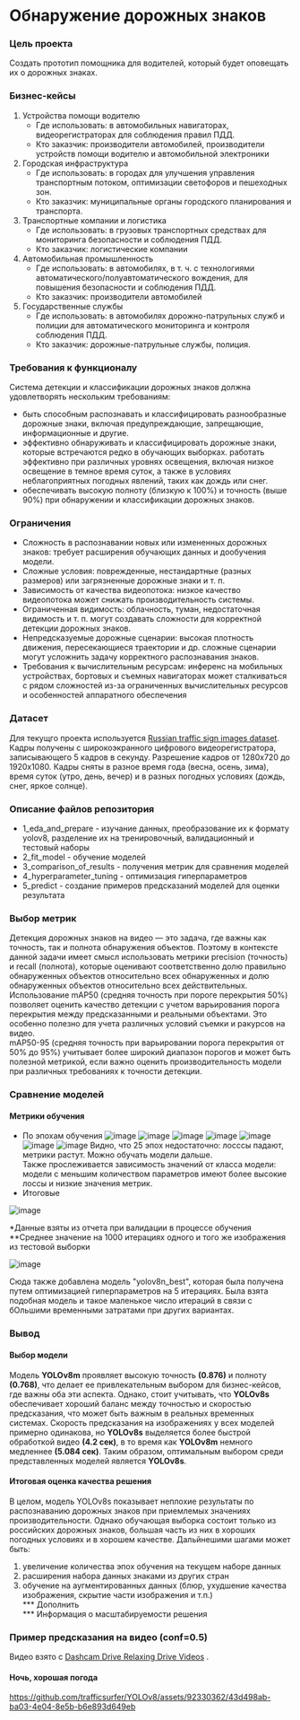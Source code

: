 # Обнаружение дорожных знаков
### Цель проекта
Создать прототип помощника для водителей, который будет оповещать их о дорожных знаках.
### Бизнес-кейсы
 1. Устройства помощи водителю
    * Где использовать: в автомобильных навигаторах, видеорегистраторах для соблюдения правил ПДД.
    * Кто заказчик: производители автомобилей, производители устройств помощи водителю и автомобильной электроники
 2. Городская инфраструктура
    * Где использовать: в городах для улучшения управления транспортным потоком, оптимизации светофоров и пешеходных зон.
    * Кто заказчик: муниципальные органы городского планирования и транспорта.
3. Транспортные компании и логистика
    * Где использовать: в грузовых транспортных средствах для мониторинга безопасности и соблюдения ПДД.
    * Кто заказчик: логистические компании
4. Автомобильная промышленность
    * Где использовать: в автомобилях, в т. ч. с технологиями автоматического/полуавтоматического вождения, для повышения безопасности и соблюдения ПДД.
    * Кто заказчик: производители автомобилей
5. Государственные службы
    * Где использовать: в автомобилях дорожно-патрульных служб и полиции для автоматического мониторинга и контроля соблюдения ПДД.
    * Кто заказчик: дорожные-патрульные службы, полиция.

### Требования к функционалу
Система детекции и классификации дорожных знаков должна удовлетворять нескольким требованиям:
- быть способным распознавать и классифицировать разнообразные дорожные знаки, включая предупреждающие, запрещающие, информационные и другие.
- эффективно обнаруживать и классифицировать дорожные знаки, которые встречаются редко в обучающих выборках.
работать эффективно при различных уровнях освещения, включая низкое освещение в темное время суток, а также в условиях неблагоприятных погодных явлений, таких как дождь или снег.
- обеспечивать высокую полноту (близкую к 100%) и точность (выше 90%) при обнаружении и классификации дорожных знаков.
### Ограничения
- Сложность в распознавании новых или измененных дорожных знаков: требует расширения обучающих данных и дообучения модели.
- Сложные условия: поврежденные, нестандартные (разных размеров) или загрязненные дорожные знаки и т. п.
- Зависимость от качества видеопотока: низкое качество видеопотока может снижать производительность системы.
- Ограниченная видимость: облачность, туман, недостаточная видимость и т. п. могут создавать сложности для корректной детекции дорожных знаков.
- Непредсказуемые дорожные сценарии: высокая плотность движения, пересекающиеся траектории и др. сложные сценарии могут усложнить задачу корректного распознавания знаков.
- Требования к вычислительным ресурсам: инференс на мобильных устройствах, бортовых и съемных навигаторах может сталкиваться с рядом сложностей из-за ограниченных вычислительных ресурсов и особенностей аппаратного обеспечения
### Датасет
Для текущго проекта используется [Russian traffic sign images dataset](https://www.kaggle.com/datasets/watchman/rtsd-dataset). <br />
Кадры получены с широкоэкранного цифрового видеорегистратора, записывающего 5 кадров в секунду. Разрешение кадров от 1280х720 до 1920х1080. Кадры сняты в разное время года (весна, осень, зима), время суток (утро, день, вечер) и в разных погодных условиях (дождь, снег, яркое солнце).
### Описание файлов репозитория
- 1_eda_and_prepare - изучание данных, преобразование их к формату yolov8, разделение их на тренировочный, валидационный и тестовый наборы
- 2_fit_model - обучение моделей
- 3_comparison_of_results - получения метрик для сравнения моделей
- 4_hyperparameter_tuning - оптимизация гиперпараметров
- 5_predict - создание примеров предсказаний моделей для оценки результата
### Выбор метрик
Детекция дорожных знаков на видео — это задача, где важны как точность, так и полнота обнаружения объектов. Поэтому в контексте данной задачи имеет смысл использовать метрики precision (точность) и recall (полнота), которые оценивают соответственно долю правильно обнаруженных объектов относительно всех обнаруженных и долю обнаруженных объектов относительно всех действительных. <br />
 Использование mAP50 (средняя точность при пороге перекрытия 50%) позволяет оценить качество детекции с учетом варьирования порога перекрытия между предсказанными и реальными объектами. Это особенно полезно для учета различных условий съемки и ракурсов на видео. <br />
 mAP50-95 (средняя точность при варьировании порога перекрытия от 50% до 95%) учитывает более широкий диапазон порогов и может быть полезной метрикой, если важно оценить производительность модели при различных требованиях к точности детекции. <br />
### Сравнение моделей
#### Метрики обучения
- По эпохам обучения
![image](https://github.com/trafficsurfer/YOLOv8/assets/92330362/518f1ebc-a72f-4aee-9537-6277703aa97e)
![image](https://github.com/trafficsurfer/YOLOv8/assets/92330362/d1be60d0-e077-4579-a1ad-61a693bcfa3f)
![image](https://github.com/trafficsurfer/YOLOv8/assets/92330362/004e516e-8df4-491c-b2ea-536d374a2b8f)
![image](https://github.com/trafficsurfer/YOLOv8/assets/92330362/f98d5e65-b2cb-423c-845b-f88e74f952c1)
![image](https://github.com/trafficsurfer/YOLOv8/assets/92330362/3054a239-c755-4677-aad5-db99ef647459)
![image](https://github.com/trafficsurfer/YOLOv8/assets/92330362/29eb1f3e-ba17-4f96-b8c4-12c5e3a1ca8a)
![image](https://github.com/trafficsurfer/YOLOv8/assets/92330362/65b453c3-08a7-44b7-9656-828402142759)
Видно, что 25 эпох недостаточно: лосссы падают, метрики растут. Можно обучать модели дальше. <br />
Также прослеживается зависимость значений от класса модели: модели с меньшим количеством параметров имеют более высокие лоссы и низкие значения метрик.
- Итоговые

![image](https://github.com/trafficsurfer/YOLOv8/assets/92330362/d677dfad-b6e1-4cfa-b422-6dfe369c8d93)

 *Данные взяты из отчета при валидации в процессе обучения <br />
 **Среднее значение на 1000 итерациях одного и того же изображения из тестовой выборки <br />
  
![image](https://github.com/trafficsurfer/YOLOv8/assets/92330362/9717c9f9-fa3b-42d7-a3dc-0052c5ab3871)

Сюда также добавлена модель "yolov8n_best", которая была получена путем оптимизацией гиперпараметров на 5 итерациях. Была взята подобная модель и такое маленькое число итераций в связи с бОльшими временными затратами при других вариантах. <br />

### Вывод
#### Выбор модели
Модель __YOLOv8m__ проявляет высокую точность __(0.876)__ и полноту __(0.768)__, что делает ее привлекательным выбором для бизнес-кейсов, где важны оба эти аспекта. Однако, стоит учитывать, что __YOLOv8s__ обеспечивает хороший баланс между точностью и скоростью предсказания, что может быть важным в реальных временных системах. Скорость предсказания на изображениях у всех моделей примерно одинакова, но __YOLOv8s__ выделяется более быстрой обработкой видео __(4.2 сек)__, в то время как __YOLOv8m__ немного медленнее __(5.084 сек)__. Таким образом, оптимальным выбором среди представленных моделей является __YOLOv8s__.
#### Итоговая оценка качества решения
В целом, модель YOLOv8s показывает неплохие результаты по распознаванию дорожных знаков при приемлемых значениях производительности. Однако обучающая выборка состоит только из российских дорожных знаков, большая часть из них в хороших погодных условиях и в хорошем качестве.
Дальйнешими шагами может быть: 
1) увеличение количества эпох обучения на текущем наборе данных
2) расширения набора данных знаками из других стран
3) обучение на аугментированных данных (блюр, ухудшение качества изображения, скрытие части изображения и т.п.)<br />
*** Дополнить <br />
*** Информация о масштабируемости решения <br />
### Пример предсказания на видео (conf=0.5)
Видео взято с [Dashcam Drive Relaxing Drive Videos](https://www.youtube.com/@dashcamdriverelaxingdrivev7021/videos) .
#### Ночь, хорошая погода

https://github.com/trafficsurfer/YOLOv8/assets/92330362/43d498ab-ba03-4e04-8e5b-b6e893d649eb




